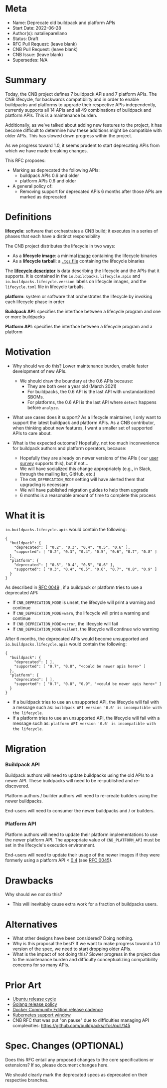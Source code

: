 # Meta

[meta]: #meta

- Name: Deprecate old buildpack and platform APIs
- Start Date: 2022-06-28
- Author(s): natalieparellano
- Status: Draft <!-- Acceptable values: Draft, Approved, On Hold, Superseded -->
- RFC Pull Request: (leave blank)
- CNB Pull Request: (leave blank)
- CNB Issue: (leave blank)
- Supersedes: N/A

# Summary

[summary]: #summary

Today, the CNB project defines 7 buildpack APIs and 7 platform APIs. The CNB lifecycle, for backwards compatibility and
in order to enable buildpacks and platforms to upgrade their respective APIs independently, currently supports all 14
APIs and all 49 combinations of buildpack and platform APIs. This is a maintenance burden.

Additionally, as we've talked about adding new features to the project, it has become difficult to determine how these
additions might be compatible with older APIs. This has slowed down progress within the project.

As we progress toward 1.0, it seems prudent to start deprecating APIs from which we have made breaking changes.

This RFC proposes:

* Marking as deprecated the following APIs:
    * buildpack APIs 0.6 and older
    * platform APIs 0.6 and older
* A general policy of:
    * Removing support for deprecated APIs 6 months after those APIs are marked as deprecated

# Definitions

[definitions]: #definitions

**lifecycle**: software that orchestrates a CNB build; it executes in a series of phases that each have a distinct
responsibility

The CNB project distributes the lifecycle in two ways:

* As a **lifecycle image**: a minimal [image](https://hub.docker.com/r/buildpacksio/lifecycle) containing the lifecycle
  binaries
* As a **lifecycle tarball**: a [`.tgz` file](https://github.com/buildpacks/lifecycle/releases) containing the lifecycle
  binaries

The [**lifecycle
descriptor**](https://github.com/buildpacks/rfcs/blob/main/text/0049-multi-api-lifecycle-descriptor.md#lifecycle-descriptor)
is data describing the lifecycle and the APIs that it supports. It is contained in the `io.buildpacks.lifecycle.apis`
and `io.buildpacks.lifecycle.version` labels on lifecycle images, and the `lifecycle.toml` file in lifecycle tarballs.

**platform**: system or software that orchestrates the lifecycle by invoking each lifecycle phase in order

**Buildpack API**: specifies the interface between a lifecycle program and one or more buildpacks

**Platform API**: specifies the interface between a lifecycle program and a platform

# Motivation

[motivation]: #motivation

- Why should we do this? Lower maintenance burden, enable faster development of new APIs.
    - We should draw the boundary at the 0.6 APIs because:
        - They are both over a year old (March 2021)
        - For buildpacks, the 0.6 API is the last API with unstandardized SBOMs.
        - For platforms, the 0.6 API is the last API where `detect` happens before `analyze`.

- What use cases does it support? As a lifecycle maintainer, I only want to support the latest buildpack and platform
  APIs. As a CNB contributor, when thinking about new features, I want a smaller set of supported APIs to care about.

- What is the expected outcome? Hopefully, not too much inconvenience for buildpack authors and platform operators,
  because:
    - Hopefully they are already on newer versions of the APIs (
      our [user survey](https://docs.google.com/presentation/d/10CBBld2VV0iCfrYPMbFI4--kh9UZ9mJVXhE1p1Cjqls/edit#slide=id.p)
      supports this), but if not...
    - We will have socialized this change appropriately (e.g., in Slack, through the mailing list, GitHub, etc.)
    - The `CNB_DEPRECATION_MODE` setting will have alerted them that upgrading is necessary
    - We will have published migration guides to help them upgrade
    - 6 months is a reasonable amount of time to complete this process

# What it is

[what-it-is]: #what-it-is

`io.buildpacks.lifecycle.apis` would contain the following:

```
{
  "buildpack": {
    "deprecated": [ "0.2", "0.3", "0.4", "0.5", "0.6" ],
    "supported": [ "0.2", "0.3", "0.4", "0.5", "0.6", "0.7", "0.8" ]
  },
  "platform": {
    "deprecated": [ "0.3", "0.4", "0.5", "0.6" ],
    "supported": [ "0.3", "0.4", "0.5", "0.6", "0.7", "0.8", "0.9" ]
  }
}
```

As described
in [RFC 0049](https://github.com/buildpacks/rfcs/blob/main/text/0049-multi-api-lifecycle-descriptor.md#lifecycle-descriptor)
, if a buildpack or platform tries to use a deprecated API:

* If `CNB_DEPRECATION_MODE` is unset, the lifecycle will print a warning and continue
* If `CNB_DEPRECATION_MODE`=`warn`, the lifecycle will print a warning and continue
* If `CNB_DEPRECATION_MODE`=`error`, the lifecycle will fail
* If `CNB_DEPRECATION_MODE`=`silent`, the lifecycle will continue w/o warning

After 6 months, the deprecated APIs would become unsupported and `io.buildpacks.lifecycle.apis` would contain the
following:

```
{
  "buildpack": {
    "deprecated": [ ],
    "supported": [ "0.7", "0.8", "<could be newer apis here>" ]
  },
  "platform": {
    "deprecated": [ ],
    "supported": [ "0.7", "0.8", "0.9", "<could be newer apis here>" ]
  }
}
```

* If a buildpack tries to use an unsupported API, the lifecycle will fail with a message such
  as: `buildpack API version '0.6' is incompatible with the lifecycle`.
* If a platform tries to use an unsupported API, the lifecycle will fail with a message such
  as: `platform API version '0.6' is incompatible with the lifecycle`.

# Migration

[migration]: #migration

### Buildpack API

Buildpack authors will need to update buildpacks using the old APIs to a newer API. These buildpacks will need to be
re-published and re-discovered.

Platform authors / builder authors will need to re-create builders using the newer buildpacks.

End-users will need to consumer the newer buildpacks and / or builders.

### Platform API

Platform authors will need to update their platform implementations to use the newer platform API. The appropriate value
of `CNB_PLATFORM_API` must be set in the lifecycle's execution environment.

End-users will need to update their usage of the newer images if they were formerly using a platform
API < [0.4](https://github.com/buildpacks/spec/releases/tag/platform%2Fv0.4) (see
[RFC 0045](https://github.com/buildpacks/rfcs/blob/main/text/0045-launcher-arguments.md)).

# Drawbacks

[drawbacks]: #drawbacks

Why should we *not* do this?

* This will inevitably cause extra work for a fraction of buildpacks users.

# Alternatives

[alternatives]: #alternatives

- What other designs have been considered? Doing nothing.
- Why is this proposal the best? If we want to make progress toward a 1.0 version of the spec, we need to start dropping
  older APIs.
- What is the impact of not doing this? Slower progress in the project due to the maintenance burden and difficulty
  conceptualizing compatibility concerns for so many APIs.

# Prior Art

[prior-art]: #prior-art

* [Ubuntu release cycle](https://ubuntu.com/about/release-cycle)
* [Golang release policy](https://go.dev/doc/devel/release#policy)
* [Docker Community Edition release cadence](https://www.serverwatch.com/server-news/docker-18-06-ce-debuts-alongside-new-release-cadence/)
* [Kubernetes support window](https://kubernetes.io/blog/2020/08/31/kubernetes-1-19-feature-one-year-support/)
* CNB RFC that was put "on pause" due to difficulties managing API
  complexities: https://github.com/buildpacks/rfcs/pull/145

# Spec. Changes (OPTIONAL)

[spec-changes]: #spec-changes
Does this RFC entail any proposed changes to the core specifications or extensions? If so, please document changes here.

We should clearly mark the deprecated specs as deprecated on their respective branches. 
